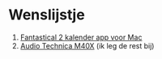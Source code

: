 # Wenslijstje

1. [Fantastical 2 kalender app voor Mac][fantastical]
3. [Audio Technica M40X][atm40x] (ik leg de rest bij)

[fantastical]: https://sites.fastspring.com/flexibits/order/confirm
[aeropress]: http://www.koffiemaniak.be/aeropress-koffiezetters
[atm40x]: http://www.bax-shop.be/nl/audio-technica-ath-m40x-studio-hoofdtelefoon
[zeldabook]: https://www.bol.com/nl/p/the-legend-of-zelda-hyrule-historia-strategy-game-guide/9200000008466083/?country=BE
[delock]: https://www.bol.com/nl/p/delock-2-5-external-enclosure-multiport/9200000010691625/
[yoshi]: https://webshop.dreamland.be/e/nl/dl/wii-u-yoshis-woolly-world-nl-151376
